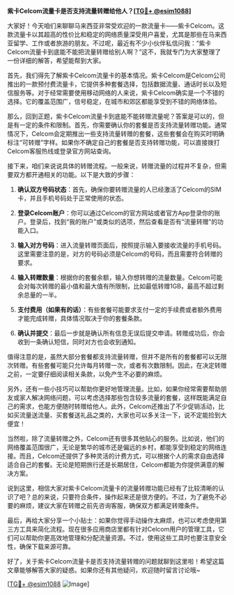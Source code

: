 **紫卡Celcom流量卡是否支持流量转赠给他人？[[TG💪+ @esim1088](https://t.me/s/esim1088)]**

大家好！今天咱们来聊聊马来西亚非常受欢迎的一款流量卡——紫卡Celcom。这款流量卡以其超高的性价比和稳定的网络质量深受用户喜爱，尤其是那些在马来西亚留学、工作或者旅游的朋友。不过呢，最近有不少小伙伴私信问我：“紫卡Celcom流量卡到底能不能把流量转赠给别人啊？”这不，我就专门为大家整理了一份详细的解答，希望能帮到大家。

首先，我们得先了解紫卡Celcom流量卡的基本情况。紫卡Celcom是Celcom公司推出的一款预付费流量卡，它提供多种套餐选择，包括数据流量、通话时长以及短信服务等。对于经常需要使用移动网络的人来说，紫卡Celcom确实是一个不错的选择。它的覆盖范围广，信号稳定，在城市和郊区都能享受到不错的网络体验。

那么，回到正题，紫卡Celcom流量卡到底能不能转赠流量呢？答案是可以的，但是有一定的条件和限制。首先，你需要确认你的套餐是否支持流量转赠功能。通常情况下，Celcom会定期推出一些支持流量转赠的套餐，这些套餐会在购买时明确标注“可转赠”字样。如果你不确定自己的套餐是否支持转赠功能，可以直接拨打Celcom客服热线或登录官方网站查询。

接下来，咱们来说说具体的转赠流程。一般来说，转赠流量的过程并不复杂，但需要双方都开通相关的功能。以下是大致的步骤：

1. **确认双方号码状态**：首先，确保你要转赠流量的人已经激活了Celcom的SIM卡，并且手机号码处于正常使用的状态。
   
2. **登录Celcom账户**：你可以通过Celcom的官方网站或者官方App登录你的账户。登录后，找到“我的账户”或类似的选项，然后查看是否有“流量转赠”的功能入口。

3. **输入对方号码**：进入流量转赠页面后，按照提示输入要接收流量的手机号码。这里需要注意的是，对方的号码必须是Celcom的号码，而且需要符合转赠的要求。

4. **输入转赠数量**：根据你的套餐余额，输入你想转赠的流量数量。Celcom可能会对每次转赠的最小值和最大值有所限制，比如最低转赠1GB，最高不超过剩余总量的一半。

5. **支付费用（如果有的话）**：有些套餐可能要求支付一定的手续费或者额外费用才能完成转赠，具体情况取决于你的套餐条款。

6. **确认并提交**：最后一步就是确认所有信息无误后提交申请。转赠成功后，你会收到一条确认短信，同时对方也会收到通知。

值得注意的是，虽然大部分套餐都支持流量转赠，但并不是所有的套餐都可以无限次转赠。有些套餐可能只允许每月转赠一次，或者有次数限制。因此，在决定转赠之前，一定要仔细阅读相关条款，以免产生不必要的麻烦。

另外，还有一些小技巧可以帮助你更好地管理流量。比如，如果你经常需要帮助朋友或家人解决网络问题，可以考虑选择那些包含较多流量的套餐，这样既能满足自己的需求，也能方便随时转赠给他人。此外，Celcom还推出了不少促销活动，比如买流量送流量、买套餐送礼品之类的，大家也可以多关注一下，说不定能捡到大便宜！

当然啦，除了流量转赠之外，Celcom还有很多其他贴心的服务。比如说，他们的网络覆盖范围很广，无论是繁华的城市还是偏远的乡村，都能享受到稳定的网络连接。而且，Celcom还提供了多种灵活的计费方式，可以根据个人的需求自由选择适合自己的套餐。无论是短期旅行还是长期居住，Celcom都能为你提供满意的解决方案。

说到这里，相信大家对紫卡Celcom流量卡的流量转赠功能已经有了比较清晰的认识了吧？总的来说，只要符合条件，操作起来还是很方便的。不过，为了避免不必要的麻烦，建议大家在转赠之前先咨询客服，确保双方都满足转赠条件。

最后，再给大家分享一个小贴士：如果你觉得手动操作太麻烦，也可以考虑使用第三方工具来简化流程。现在很多应用商店里都有针对Celcom用户的管理工具，它们可以帮助你更高效地管理和分配流量资源。不过，使用这些工具时也要注意安全性，确保下载来源可靠。

好了，关于紫卡Celcom流量卡是否支持流量转赠的问题就聊到这里啦！希望这篇文章能够解答大家的疑惑。如果你还有其他疑问，欢迎随时留言讨论哦~ 

[[TG💪+ @esim1088](https://t.me/s/esim1088) ![Image](https://i.postimg.cc/4NQfJmqS/Snipaste-2025-05-13-00-14-12.png)]